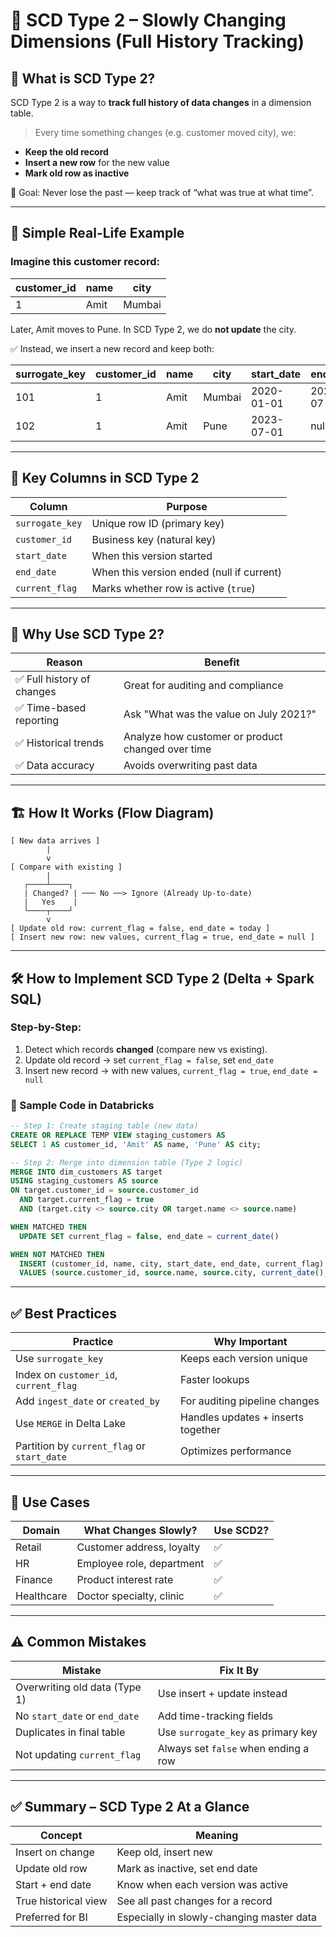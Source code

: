 # 🧾 SCD Type 2 – Slowly Changing Dimensions (Full History Tracking)

## 📘 What is SCD Type 2?

SCD Type 2 is a way to **track full history of data changes** in a dimension table.

> Every time something changes (e.g. customer moved city), we:
- **Keep the old record**
- **Insert a new row** for the new value
- **Mark old row as inactive**

🎯 Goal: Never lose the past — keep track of “what was true at what time”.

---

## 🧪 Simple Real-Life Example

### Imagine this customer record:

| customer_id | name | city   |
|-------------|------|--------|
| 1           | Amit | Mumbai |

Later, Amit moves to Pune. In SCD Type 2, we do **not update** the city.

✅ Instead, we insert a new record and keep both:

| surrogate_key | customer_id | name | city   | start_date | end_date   | current_flag |
|---------------|-------------|------|--------|------------|------------|---------------|
| 101           | 1           | Amit | Mumbai | 2020-01-01 | 2023-07-01 | false         |
| 102           | 1           | Amit | Pune   | 2023-07-01 | null       | true          |

---

## 🧩 Key Columns in SCD Type 2

| Column         | Purpose |
|----------------|---------|
| `surrogate_key` | Unique row ID (primary key) |
| `customer_id`   | Business key (natural key) |
| `start_date`    | When this version started |
| `end_date`      | When this version ended (null if current) |
| `current_flag`  | Marks whether row is active (`true`) |

---

## 🧠 Why Use SCD Type 2?

| Reason                        | Benefit |
|-------------------------------|---------|
| ✅ Full history of changes     | Great for auditing and compliance |
| ✅ Time-based reporting        | Ask "What was the value on July 2021?" |
| ✅ Historical trends           | Analyze how customer or product changed over time |
| ✅ Data accuracy               | Avoids overwriting past data |

---

## 🏗️ How It Works (Flow Diagram)

```plaintext
[ New data arrives ]
        |
        v
[ Compare with existing ]
        |
   ┌────┴────┐
   | Changed? | ─── No ──> Ignore (Already Up-to-date)
   |   Yes    |
   └────┬────┘
        v
[ Update old row: current_flag = false, end_date = today ]
[ Insert new row: new values, current_flag = true, end_date = null ]
```

---

## 🛠️ How to Implement SCD Type 2 (Delta + Spark SQL)

### Step-by-Step:

1. Detect which records **changed** (compare new vs existing).
2. Update old record → set `current_flag = false`, set `end_date`
3. Insert new record → with new values, `current_flag = true`, `end_date = null`

### 🔧 Sample Code in Databricks

```sql
-- Step 1: Create staging table (new data)
CREATE OR REPLACE TEMP VIEW staging_customers AS
SELECT 1 AS customer_id, 'Amit' AS name, 'Pune' AS city;

-- Step 2: Merge into dimension table (Type 2 logic)
MERGE INTO dim_customers AS target
USING staging_customers AS source
ON target.customer_id = source.customer_id
  AND target.current_flag = true
  AND (target.city <> source.city OR target.name <> source.name)

WHEN MATCHED THEN
  UPDATE SET current_flag = false, end_date = current_date()

WHEN NOT MATCHED THEN
  INSERT (customer_id, name, city, start_date, end_date, current_flag)
  VALUES (source.customer_id, source.name, source.city, current_date(), null, true);
```

---

## ✅ Best Practices

| Practice                                    | Why Important                      |
| ------------------------------------------- | ---------------------------------- |
| Use `surrogate_key`                         | Keeps each version unique          |
| Index on `customer_id`, `current_flag`      | Faster lookups                     |
| Add `ingest_date` or `created_by`           | For auditing pipeline changes      |
| Use `MERGE` in Delta Lake                   | Handles updates + inserts together |
| Partition by `current_flag` or `start_date` | Optimizes performance              |

---

## 🔎 Use Cases

| Domain     | What Changes Slowly?      | Use SCD2? |
| ---------- | ------------------------- | --------- |
| Retail     | Customer address, loyalty | ✅         |
| HR         | Employee role, department | ✅         |
| Finance    | Product interest rate     | ✅         |
| Healthcare | Doctor specialty, clinic  | ✅         |

---

## ⚠️ Common Mistakes

| Mistake                       | Fix It By                            |
| ----------------------------- | ------------------------------------ |
| Overwriting old data (Type 1) | Use insert + update instead          |
| No `start_date` or `end_date` | Add time-tracking fields             |
| Duplicates in final table     | Use `surrogate_key` as primary key   |
| Not updating `current_flag`   | Always set `false` when ending a row |

---

## ✅ Summary – SCD Type 2 At a Glance

| Concept              | Meaning                                   |
| -------------------- | ----------------------------------------- |
| Insert on change     | Keep old, insert new                      |
| Update old row       | Mark as inactive, set end date            |
| Start + end date     | Know when each version was active         |
| True historical view | See all past changes for a record         |
| Preferred for BI     | Especially in slowly-changing master data |

